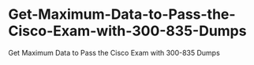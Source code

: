 # Get-Maximum-Data-to-Pass-the-Cisco-Exam-with-300-835-Dumps
Get Maximum Data to Pass the Cisco Exam with 300-835 Dumps
